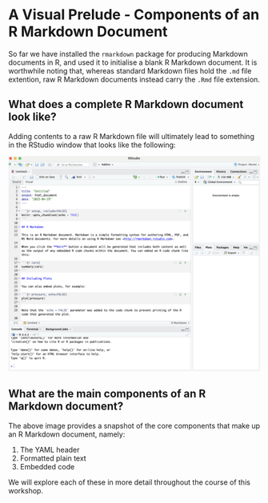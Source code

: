 # A Visual Prelude - Components of an R Markdown Document

So far we have installed the `rmarkdown` package for producing Markdown documents in R, and used it to initialise a blank R Markdown document. It is worthwhile noting that, whereas standard Markdown files hold the `.md` file extention, raw R Markdown documents instead carry the `.Rmd` file extension. 

## What does a complete R Markdown document look like?

Adding contents to a raw R Markdown file will ultimately lead to something in the RStudio window that looks like the following:

![Completed RMarkdown view](Embedded_Display_Items/Completed_RMarkdown_View.png)

## What are the main components of an R Markdown document?

The above image provides a snapshot of the core components that make up an R Markdown document, namely:

1. The YAML header
2. Formatted plain text
3. Embedded code

We will explore each of these in more detail throughout the course of this workshop.
